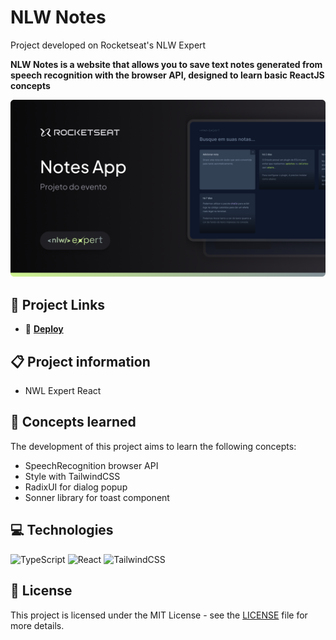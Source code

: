 # NLW Notes

Project developed on Rocketseat's NLW Expert

**NLW Notes is a website that allows you to save text notes generated from speech recognition with the browser API, designed to learn basic ReactJS concepts**

![NLW Notes project screenshot](./.github/cover.png)

## 🔗 Project Links

- 🚀 [**Deploy**](https://notes-nlw-app.vercel.app/)

## 📋 Project information

- NWL Expert React

## 🧠 Concepts learned

The development of this project aims to learn the following concepts:

- SpeechRecognition browser API
- Style with TailwindCSS
- RadixUI for dialog popup
- Sonner library for toast component

## 💻 Technologies

![TypeScript](https://img.shields.io/badge/typescript-%23007ACC.svg?style=for-the-badge&logo=typescript&logoColor=white)
![React](https://img.shields.io/badge/react-%2320232a.svg?style=for-the-badge&logo=react&logoColor=%2361DAFB)
![TailwindCSS](https://img.shields.io/badge/tailwindcss-%2338B2AC.svg?style=for-the-badge&logo=tailwind-css&logoColor=white)

## 📄 License

This project is licensed under the MIT License - see the [LICENSE](./LICENSE) file for more details.
